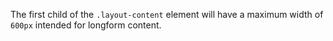 The first child of the `.layout-content` element will have a maximum width of `600px` intended for longform content.